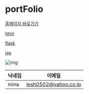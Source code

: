 # portFolio

[홈페이지 바로가기](https://mina0502.github.io/web/portfolio_kr.html)

[html](https://github.com/mina0502/portfolio/tree/main/html)

[flask](https://github.com/mina0502/portfolio/tree/main/flask)

[jsp](https://github.com/mina0502/portfolio/tree/main/jsp)

![img](https://user-images.githubusercontent.com/54879715/112710570-8d1c9080-8f05-11eb-8e5b-719ae93b8f89.png)

|닉네임|이메일|
|---|---|
|mina|lesh0502@yahoo.co.jp|

